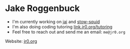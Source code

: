# Jake Roggenbuck
- I'm currently working on [jai](https://github.com/JakeRoggenbuck/jai) and [stow-squid](https://github.com/JakeRoggenbuck/stow-squid)
- I'm also doing coding tutoring [link.jr0.org/tutoring](https://link.jr0.org/tutoring)
- Feel free to reach out and send me an email: `me@jr0.org`

Website: [jr0.org](https://jr0.org)
